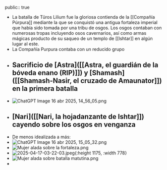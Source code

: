 public:: true

- La batalla de Türos Lilium fue la gloriosa contienda de la [[Compañía Púrpura]] mediante la que se conquistó una antigua fortaleza imperial que había sido tomada por una tribu de osgos. Los osgos contaban con numerosas tropas incluyendo osos cavernarios, así como armas mágicas producto de su saqueo de un templo de [[Ishtar]] en algún lugar al este.
- La Compañía Purpura contaba con un reducido grupo
- ## Sacrificio de [Astra]([[Astra, el guardián de la bóveda enano (RIP)]]) y [Shamash]([[Shamash-Nasir, el cruzado de Amaunator]]) en la primera batalla
- ![ChatGPT Image 16 abr 2025, 14_56_05.png](../assets/ChatGPT_Image_16_abr_2025,_14_56_05_1744812473059_0.png)
- ## [Nari]([[Nari, la hojadanzante de Ishtar]]) cayendo sobre los osgos en venganza
- De menos idealizada a más:
- ![ChatGPT Image 16 abr 2025, 15_05_32.png](../assets/ChatGPT_Image_16_abr_2025,_15_05_32_1744812648686_0.png)
- ![Mujer alada sobre la fortaleza.png](../assets/Mujer_alada_sobre_la_fortaleza_1744812949307_0.png)
- ![2025-04-17-03-22-03.jpeg](../assets/2025-04-17-03-22-03.jpeg){:height 1175, :width 778}
- ![Mujer alada sobre batalla matutina.png](../assets/Mujer_alada_sobre_batalla_matutina_1744812661652_0.png)
-